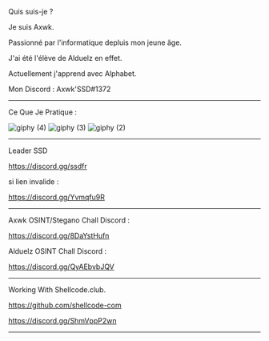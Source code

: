 Quis suis-je ?

Je suis Axwk.

Passionné par l'informatique depluis mon jeune âge.

J'ai été l'élève de Alduelz en effet.

Actuellement j'apprend avec Alphabet.

Mon Discord : Axwk'SSD#1372

___________________________________________________________________________________________________________________________________________________________________________________

Ce Que Je Pratique : 

![giphy (4)](https://user-images.githubusercontent.com/93003907/138508242-4d1fce0f-b9ff-4353-adbf-88a1dc4c44e8.gif)
![giphy (3)](https://user-images.githubusercontent.com/93003907/138508258-8eb19206-d263-41df-83ea-fb69ba765e03.gif)
![giphy (2)](https://user-images.githubusercontent.com/93003907/138508271-22c380d7-700c-4c0e-a526-a2d9065b8900.gif)



_________________________________________________________________________________________________________________________________________________________________________________

Leader SSD 

https://discord.gg/ssdfr

si lien invalide :

https://discord.gg/Yvmqfu9R

_________________________________________________________________________________________________________________________________________________________________________________

Axwk OSINT/Stegano Chall Discord :

https://discord.gg/8DaYstHufn

Alduelz OSINT Chall Discord :

https://discord.gg/QyAEbvbJQV

_________________________________________________________________________________________________________________________________________________________________________________


Working With Shellcode.club.

https://github.com/shellcode-com

https://discord.gg/ShmVppP2wn

_________________________________________________________________________________________________________________________________________________________________________________

